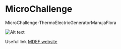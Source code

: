 # MicroChallenge
MicroChallenge-ThermoElectricGeneratorManujaFlora



![Alt text](IMG_2030)








Useful link 
[MDEF website](https://mdef.fablabbcn.org/2023-24/year-1/t2/digital-prototyping-for-design/)
